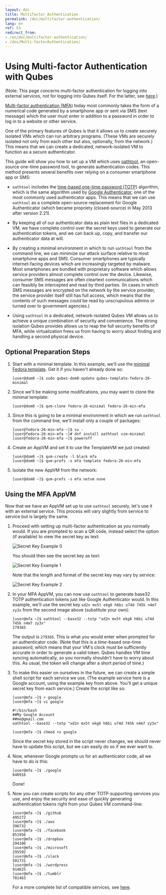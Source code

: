 ```yaml
---
layout: doc
title: Multifactor Authentication
permalink: /doc/multifactor-authentication/
lang: en
ref: 53
redirect_from:
- /en/doc/multifactor-authentication/
- /doc/Multi-factorAuthentication/
---
```


Using Multi-factor Authentication with Qubes
============================================

(Note: This page concerns multi-factor authentication for logging into external
services, not for logging into Qubes itself. For the latter, see
[here][YubiKey].)

[Multi-factor authentication (MFA)][MFA] today most commonly takes the form of a
numerical code generated by a smartphone app or sent via SMS (text message)
which the user must enter in addition to a password in order to log in to a
website or other service.

One of the primary features of Qubes is that it allows us to create securely
isolated VMs which can run arbitrary programs. (These VMs are securely isolated
not only from each other but also, optionally, from the network.) This means
that we can create a dedicated, network-isolated VM to function as a secure
authenticator.

This guide will show you how to set up a VM which uses [oathtool][], an
open-source one-time password tool, to generate authentication codes. This
method presents several benefits over relying on a consumer smartphone app or
SMS:

 * `oathtool` includes the [time-based one-time password (TOTP)][TOTP]
   algorithm, which is the same algorithm used by [Google Authenticator][], one
   of the most commonly used authenticator apps. This means that we can use
   `oathtool` as a complete open-source replacement for Google Authenticator
   (which became propriety (closed-source) in May 2013 after version 2.21).

 * By keeping all of our authenticator data as plain text files in a dedicated
   VM, we have complete control over the secret keys used to generate our
   authentication tokens, and we can back up, copy, and transfer our
   authenticator data at will.

 * By creating a minimal environment in which to run `oathtool` from the command
   line, we can minimize our attack surface relative to most smartphone apps and
   SMS. Consumer smartphones are typically internet-facing devices which are
   increasingly targeted by malware. Most smartphones are bundled with
   proprietary software which allows service providers almost complete control
   over the device. Likewise, consumer SMS messages are often cleartext
   communications which can feasibly be intercepted and read by third parties.
   (In cases in which SMS messages are encrypted on the network by the service
   provider, the service provider itself still has full access, which means that
   the contents of such messages could be read by unscrupulous admins or turned
   over to government agencies.)

 * Using `oathtool` in a dedicated, network-isolated Qubes VM allows us to
   achieve a unique combination of security and convenience. The strong isolation
   Qubes provides allows us to reap the full security benefits of MFA, while
   virtualization frees us from having to worry about finding and handling a
   second physical device.


Optional Preparation Steps
--------------------------

 1. Start with a minimal template. In this example, we'll use the
    [minimal Fedora template][FedoraMinimal]. Get it if you haven't already done
    so:

        [user@dom0 ~]$ sudo qubes-dom0-update qubes-template-fedora-26-minimal

 2. Since we'll be making some modifications, you may want to clone the minimal
    template:

        [user@dom0 ~]$ qvm-clone fedora-26-minimal fedora-26-min-mfa

 3. Since this is going to be a minimal environment in which we run `oathtool`
    from the command line, we'll install only a couple of packages:

        [user@fedora-26-min-mfa ~]$ su -
        [user@fedora-26-min-mfa ~]# dnf install oathtool vim-minimal
        [user@fedora-26-min-mfa ~]$ poweroff

 4. Create an AppVM and set it to use the TemplateVM we just created:

        [user@dom0 ~]$ qvm-create -l black mfa
        [user@dom0 ~]$ qvm-prefs -s mfa template fedora-26-min-mfa

 5. Isolate the new AppVM from the network:

        [user@dom0 ~]$ qvm-prefs -s mfa netvm none


Using the MFA AppVM
-------------------

Now that we have an AppVM set up to use `oathtool` securely, let's use it with
an external service. This process will vary slightly from service to service but
is largely the same.

 1. Proceed with setting up multi-factor authentication as you normally would.
    If you are prompted to scan a QR code, instead select the option (if
    available) to view the secret key as text:

    ![Secret Key Example 0](/attachment/wiki/Multi-factorAuthentication/secret-key-example-0.png)

    You should then see the secret key as text:

    ![Secret Key Example 1](/attachment/wiki/Multi-factorAuthentication/secret-key-example-1.png)

    Note that the length and format of the secret key may vary by service:

    ![Secret Key Example 2](/attachment/wiki/Multi-factorAuthentication/secret-key-example-2.png)

 2. In your MFA AppVM, you can now use `oathtool` to generate base32 TOTP
    authentication tokens just like Google Authenticator would. In this example,
    we'll use the secret key `xd2n mx5t ekg6 h6bi u74d 745k n4m7 zy3x` from the
    second image above (substitute your own):

        [user@mfa ~]$ oathtool --base32 --totp "xd2n mx5t ekg6 h6bi u74d 745k n4m7 zy3x"
        279365

    The output is `279365`. This is what you would enter when prompted for an
    authenticator code. (Note that this is a *time*-based one-time password,
    which means that your VM's clock must be sufficiently accurate in order to
    generate a valid token. Qubes handles VM time syncing automatically, so you
    normally shouldn't have to worry about this. As usual, the token will change
    after a short period of time.)

 3. To make this easier on ourselves in the future, we can create a simple shell
    script for each service we use. (The example service here is a Google
    account, using the example key from above. You'll get a unique secret key
    from each service.) Create the script like so:

        [user@mfa ~]$ > google
        [user@mfa ~]$ vi google

        #!/bin/bash
        ##My Google Account
        ##me@gmail.com
        oathtool --base32 --totp "xd2n mx5t ekg6 h6bi u74d 745k n4m7 zy3x"

        [user@mfa ~]$ chmod +x google

    Since the secret key stored in the script never changes, we should never
    have to update this script, but we can easily do so if we ever want to.

 4. Now, whenever Google prompts us for an authenticator code, all we have to do
    is this:

        [user@mfa ~]$ ./google
        640916

    Done!

 5. Now you can create scripts for any other TOTP-supporting services you use,
    and enjoy the security and ease of quickly generating authentication tokens
    right from your Qubes VM command-line:

        [user@mfa ~]$ ./github
        495272
        [user@mfa ~]$ ./aws
        396732
        [user@mfa ~]$ ./facebook
        851956
        [user@mfa ~]$ ./dropbox
        294106
        [user@mfa ~]$ ./microsoft
        295592
        [user@mfa ~]$ ./slack
        501731
        [user@mfa ~]$ ./wordpress
        914625
        [user@mfa ~]$ ./tumblr
        701463

    For a more complete list of compatible services, see [here][usage].


[YubiKey]: /doc/YubiKey/
[MFA]: https://en.wikipedia.org/wiki/Multi-factor_authentication
[oathtool]: http://www.nongnu.org/oath-toolkit/man-oathtool.html
[TOTP]: https://en.wikipedia.org/wiki/Time-based_One-time_Password_Algorithm
[Google Authenticator]: https://en.wikipedia.org/wiki/Google_Authenticator
[FedoraMinimal]: /doc/Templates/FedoraMinimal/
[usage]: https://en.wikipedia.org/wiki/Google_Authenticator#Usage
